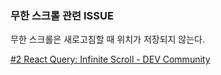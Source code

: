 
### 무한 스크롤 관련 ISSUE

무한 스크롤은 새로고침할 때 위치가 저장되지 않는다. 

[#2 React Query: Infinite Scroll - DEV Community](https://dev.to/kevin-uehara/2-react-query-infinite-scroll-1mg8)